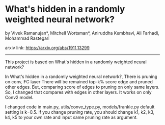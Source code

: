 # What's hidden in a randomly weighted neural network?

by Vivek Ramanujan*, Mitchell Wortsman*, Aniruddha Kembhavi, Ali Farhadi, Mohammad Rastegari

arxiv link: https://arxiv.org/abs/1911.13299

--------------------------------------------------------------------------------------------
This project is based on What's hidden in a randomly weighted neural network?

In What's hidden in a randomly weighted neural network?, There is pruning on conv, FC layer
There will be remained top-k% score edge and pruned other edges.
But, comparing score of edges to pruning on only same layers.
So, I changed that compares with edges in other layers.
It works on only Conv2 model.

I changed code in main.py, utils/conve_type.py, models/frankle.py
default setting is k=0.5. if you change pruning rate, you should change k1, k2, k3, k4, k5 to your own rate and input same pruning rate as argument.


